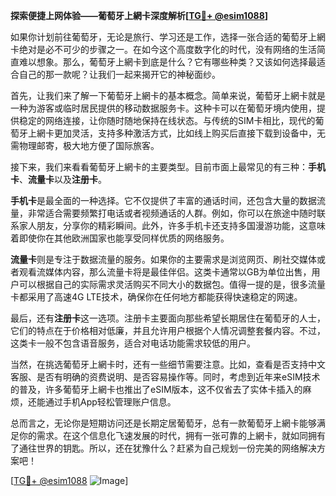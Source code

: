 **探索便捷上网体验——葡萄牙上網卡深度解析[[TG💪+ @esim1088](https://t.me/s/esim1088)]**

如果你计划前往葡萄牙，无论是旅行、学习还是工作，选择一张合适的葡萄牙上網卡绝对是必不可少的步骤之一。在如今这个高度数字化的时代，没有网络的生活简直难以想象。那么，葡萄牙上網卡到底是什么？它有哪些种类？又该如何选择最适合自己的那一款呢？让我们一起来揭开它的神秘面纱。

首先，让我们来了解一下葡萄牙上網卡的基本概念。简单来说，葡萄牙上網卡就是一种为游客或临时居民提供的移动数据服务卡。这种卡可以在葡萄牙境内使用，提供稳定的网络连接，让你随时随地保持在线状态。与传统的SIM卡相比，现代的葡萄牙上網卡更加灵活，支持多种激活方式，比如线上购买后直接下载到设备中，无需物理邮寄，极大地方便了国际旅客。

接下来，我们来看看葡萄牙上網卡的主要类型。目前市面上最常见的有三种：**手机卡**、**流量卡**以及**注册卡**。

**手机卡**是最全面的一种选择。它不仅提供了丰富的通话时间，还包含大量的数据流量，非常适合需要频繁打电话或者视频通话的人群。例如，你可以在旅途中随时联系家人朋友，分享你的精彩瞬间。此外，许多手机卡还支持多国漫游功能，这意味着即使你在其他欧洲国家也能享受同样优质的网络服务。

**流量卡**则是专注于数据流量的服务。如果你的主要需求是浏览网页、刷社交媒体或者观看流媒体内容，那么流量卡将是最佳伴侣。这类卡通常以GB为单位出售，用户可以根据自己的实际需求灵活购买不同大小的数据包。值得一提的是，很多流量卡都采用了高速4G LTE技术，确保你在任何地方都能获得快速稳定的网速。

最后，还有**注册卡**这一选项。注册卡主要面向那些希望长期居住在葡萄牙的人士，它们的特点在于价格相对低廉，并且允许用户根据个人情况调整套餐内容。不过，这类卡一般不包含语音服务，适合对电话功能需求较低的用户。

当然，在挑选葡萄牙上網卡时，还有一些细节需要注意。比如，查看是否支持中文客服、是否有明确的资费说明、是否容易操作等。同时，考虑到近年来eSIM技术的普及，许多葡萄牙上網卡也推出了eSIM版本，这不仅省去了实体卡插入的麻烦，还能通过手机App轻松管理账户信息。

总而言之，无论你是短期访问还是长期定居葡萄牙，总有一款葡萄牙上網卡能够满足你的需求。在这个信息化飞速发展的时代，拥有一张可靠的上網卡，就如同拥有了通往世界的钥匙。所以，还在犹豫什么？赶紧为自己规划一份完美的网络解决方案吧！

[[TG💪+ @esim1088](https://t.me/s/esim1088) ![Image](https://i.postimg.cc/4NQfJmqS/Snipaste-2025-05-13-00-14-12.png)]